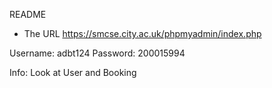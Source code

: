 README

- The URL
https://smcse.city.ac.uk/phpmyadmin/index.php

Username: adbt124
Password: 200015994

Info: Look at User and Booking 

